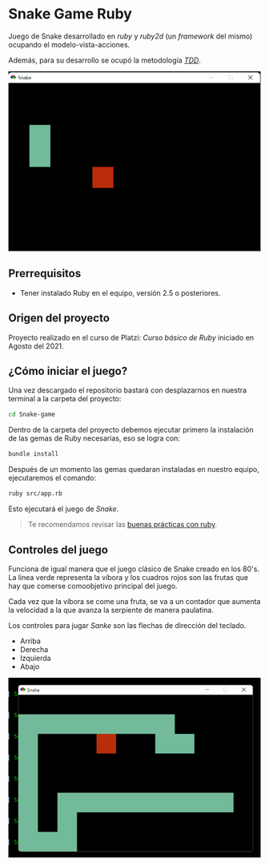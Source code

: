 # Snake Game Ruby

Juego de Snake desarrollado en _ruby_ y _ruby2d_ (un _framework_ del mismo) ocupando el modelo-vista-acciones. 

Además, para su desarrollo se ocupó la metodología _[TDD](https://en.wikipedia.org/wiki/Test-driven_development)_.

![Snake Iniciando](assets/images/snake_inicio.png)

## Prerrequisitos

- Tener instalado Ruby en el equipo, versión 2.5 o posteriores.

## Origen del proyecto

Proyecto realizado en el curso de Platzi: *Curso básico de Ruby* iniciado en Agosto del 2021.

## ¿Cómo iniciar el juego?

Una vez descargado el repositorio bastará con desplazarnos en nuestra terminal a la carpeta del proyecto:

~~~bash
cd Snake-game
~~~

Dentro de la carpeta del proyecto debemos ejecutar primero la instalación de las gemas de Ruby necesarias, eso se logra con:

~~~bash
bundle install
~~~

Después de un momento las gemas quedaran instaladas en nuestro equipo, ejecutaremos el comando:

~~~bash
ruby src/app.rb
~~~

Esto ejecutará el juego de _Snake_.

> Te recomendamos revisar las [buenas prácticas con ruby](assets/notes/buenas_practicas.md).

## Controles del juego

Funciona de igual manera que el juego clásico de Snake creado en los 80's. La linea verde representa la víbora y los cuadros rojos son las frutas que hay que comerse comoobjetivo principal del juego.

Cada vez que la víbora se come una fruta, se va a un contador que aumenta la velocidad a la que avanza la serpiente de manera paulatina.

Los controles para jugar _Sanke_ son las flechas de dirección del teclado.

- Arriba
- Derecha
- Izquierda
- Abajo

![Snake Avanzado](assets/images/snake_avanzado.png)
